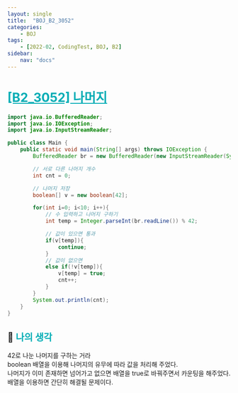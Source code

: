 ```yaml
---
layout: single
title:  "BOJ_B2_3052"
categories: 
    - BOJ
tags: 
    - [2022-02, CodingTest, BOJ, B2]
sidebar:
    nav: "docs"
---
```


# <b><a style="color:#00adb5" href="https://www.acmicpc.net/problem/3052" target=_blank>[B2_3052] 나머지</a></b>

```java
import java.io.BufferedReader;
import java.io.IOException;
import java.io.InputStreamReader;

public class Main {
    public static void main(String[] args) throws IOException {
        BufferedReader br = new BufferedReader(new InputStreamReader(System.in));

        // 서로 다른 나머지 개수
        int cnt = 0;

        // 나머지 저장
        boolean[] v = new boolean[42];

        for(int i=0; i<10; i++){
            // 수 입력하고 나머지 구하기
            int temp = Integer.parseInt(br.readLine()) % 42;

            // 값이 있으면 통과
            if(v[temp]){
                continue;
            }
            // 값이 없으면
            else if(!v[temp]){
                v[temp] = true;
                cnt++;
            }
        }
        System.out.println(cnt);
    }
}
```


## 🤔 <b><a style="color:#00adb5">나의 생각</a></b>
42로 나눈 나머지를 구하는 거라 <br>
boolean 배열을 이용해 나머지의 유무에 따라 값을 처리해 주었다.<br>
나머지가 이미 존재하면 넘어가고 없으면 배열을 true로 바꿔주면서 카운팅을 해주었다.<br>
배열을 이용하면 간단히 해결될 문제이다.